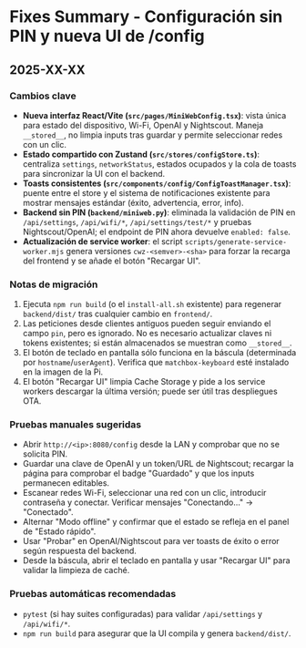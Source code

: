 # Fixes Summary - Configuración sin PIN y nueva UI de /config

## 2025-XX-XX

### Cambios clave
- **Nueva interfaz React/Vite (`src/pages/MiniWebConfig.tsx`)**: vista única para estado del dispositivo, Wi-Fi, OpenAI y Nightscout. Maneja `__stored__`, no limpia inputs tras guardar y permite seleccionar redes con un clic.
- **Estado compartido con Zustand (`src/stores/configStore.ts`)**: centraliza `settings`, `networkStatus`, estados ocupados y la cola de toasts para sincronizar la UI con el backend.
- **Toasts consistentes (`src/components/config/ConfigToastManager.tsx`)**: puente entre el store y el sistema de notificaciones existente para mostrar mensajes estándar (éxito, advertencia, error, info).
- **Backend sin PIN (`backend/miniweb.py`)**: eliminada la validación de PIN en `/api/settings`, `/api/wifi/*`, `/api/settings/test/*` y pruebas Nightscout/OpenAI; el endpoint de PIN ahora devuelve `enabled: false`.
- **Actualización de service worker**: el script `scripts/generate-service-worker.mjs` genera versiones `cwz-<semver>-<sha>` para forzar la recarga del frontend y se añade el botón "Recargar UI".

### Notas de migración
1. Ejecuta `npm run build` (o el `install-all.sh` existente) para regenerar `backend/dist/` tras cualquier cambio en `frontend/`.
2. Las peticiones desde clientes antiguos pueden seguir enviando el campo `pin`, pero es ignorado. No es necesario actualizar claves ni tokens existentes; si están almacenados se muestran como `__stored__`.
3. El botón de teclado en pantalla sólo funciona en la báscula (determinada por `hostname`/`userAgent`). Verifica que `matchbox-keyboard` esté instalado en la imagen de la Pi.
4. El botón "Recargar UI" limpia Cache Storage y pide a los service workers descargar la última versión; puede ser útil tras despliegues OTA.

### Pruebas manuales sugeridas
- Abrir `http://<ip>:8080/config` desde la LAN y comprobar que no se solicita PIN.
- Guardar una clave de OpenAI y un token/URL de Nightscout; recargar la página para comprobar el badge "Guardado" y que los inputs permanecen editables.
- Escanear redes Wi-Fi, seleccionar una red con un clic, introducir contraseña y conectar. Verificar mensajes "Conectando…" → "Conectado".
- Alternar "Modo offline" y confirmar que el estado se refleja en el panel de "Estado rápido".
- Usar "Probar" en OpenAI/Nightscout para ver toasts de éxito o error según respuesta del backend.
- Desde la báscula, abrir el teclado en pantalla y usar "Recargar UI" para validar la limpieza de caché.

### Pruebas automáticas recomendadas
- `pytest` (si hay suites configuradas) para validar `/api/settings` y `/api/wifi/*`.
- `npm run build` para asegurar que la UI compila y genera `backend/dist/`.

